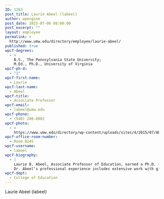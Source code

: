 ```yaml
---
ID: 1263
post_title: Laurie Abeel (labeel)
author: wpengine
post_date: 2015-07-06 08:00:00
post_excerpt: ""
layout: employee
permalink: >
  http://www.umw.edu/directory/employee/laurie-abeel/
published: true
wpcf-degrees:
  - >
    B.S., The Pennsylvania State University;
    M.Ed., Ph.D., University of Virginia
wpcf-ph-d:
  - "1"
wpcf-first-name:
  - Laurie
wpcf-last-name:
  - Abeel
wpcf-title:
  - Associate Professor
wpcf-email:
  - labeel@umw.edu
wpcf-phone:
  - (540) 286-8082
wpcf-photo:
  - >
    https://www.umw.edu/directory/wp-content/uploads/sites/4/2015/07/Abeel_Laurie_31.jpg
wpcf-office-room-number:
  - Room B245
wpcf-username:
  - labeel
wpcf-biography:
  - |
    Laurie B. Abeel, Associate Professor of Education, earned a Ph.D. (1999) and an M.Ed. (1989) from the University of Virginia in educational psychology – gifted after receiving a B.S. (1984) in astronomy from Pennsylvania State University. She can speak knowledgeably about creative problem solving, creative teaching tools, gifted education, and identification of gifted students. Her writings about gifted education include a chapter that she co-authored for Academic Acceleration of Gifted Children and articles published in the Journal of Educational Psychology. In addition, Dr. Abeel contributed an essay to The Classroom Facilitator: Special Issue Questions (2010). She has presented talks and papers about gifted education, creativity, and student assessment at numerous professional conferences.
    Dr. Abeel’s professional experience includes extensive work with gifted and talented students, having taught and coordinated programs for the gifted for nearly 10 years in Charlottesville and Culpeper County schools. She is an expert in student assessment, having worked for a nonprofit research and assessment organization that developed assessments and training materials to measure student achievement growth over time. She also has been trained as a VIEW administrator, which measures creative problem solving style, and she has worked with Dr. Donald Treffinger, one of the developers of the instrument.
wpcf-dept:
  - College of Education
---
```

Laurie Abeel (labeel)